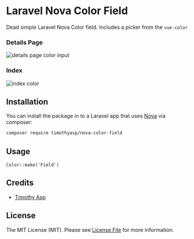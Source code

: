 # Laravel Nova Color Field

Dead simple Laravel Nova Color field.  Includes a picker from the `vue-color`  

### Details Page

![details page color input](https://cdn-pro.dprcdn.net/files/acc_465612/jI2x1G)

### Index 

![index color](https://cdn-pro.dprcdn.net/files/acc_465612/VnWbt5)

## Installation

You can install the package in to a Laravel app that uses [Nova](https://nova.laravel.com) via composer:

```bash
composer require timothyasp/nova-color-field
```

## Usage

```
Color::make('Field')
```

## Credits

- [Timothy Asp](https://github.com/timothyasp)

## License

The MIT License (MIT). Please see [License File](LICENSE.md) for more information.
